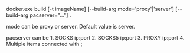 docker.exe build [-t imageName]  [--build-arg mode='proxy'|'server'] [--build-arg pacserver="..."] .

mode can be proxy or server. Default value is server.

pacserver can be 1. SOCKS ip:port   2. SOCKS5 ip:port   3. PROXY ip:port   4. Multiple items connected with ;
